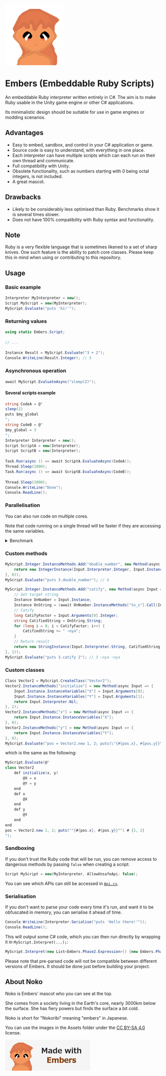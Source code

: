 ![Noko](Assets/Noko.png)

# Embers (Embeddable Ruby Scripts)

An embeddable Ruby interpreter written entirely in C#. The aim is to make Ruby usable in the Unity game engine or other C# applications.

Its minimalistic design should be suitable for use in game engines or modding scenarios.

## Advantages
- Easy to embed, sandbox, and control in your C# application or game.
- Source code is easy to understand, with everything in one place.
- Each interpreter can have multiple scripts which can each run on their own thread and communicate.
- Full compatibility with Unity.
- Obsolete functionality, such as numbers starting with 0 being octal integers, is not included.
- A great mascot.

## Drawbacks
- Likely to be considerably less optimised than Ruby. Benchmarks show it is several times slower.
- Does not have 100% compatibility with Ruby syntax and functionality.

## Note
Ruby is a very flexible language that is sometimes likened to a set of sharp knives. One such feature is the ability to patch core classes. Please keep this in mind when using or contributing to this repository.

## Usage
### Basic example
```csharp
Interpreter MyInterpreter = new();
Script MyScript = new(MyInterpreter);
MyScript.Evaluate("puts 'hi!'");
```
### Returning values
```csharp
using static Embers.Script;

// ...

Instance Result = MyScript.Evaluate("3 + 2");
Console.WriteLine(Result.Integer); // 5
```
### Asynchronous operation
```csharp
await MyScript.EvaluateAsync("sleep(2)");
```
#### Several scripts example
```csharp
string CodeA = @"
sleep(2)
puts $my_global
";
string CodeB = @"
$my_global = 3
";
Interpreter Interpreter = new();
Script ScriptA = new(Interpreter);
Script ScriptB = new(Interpreter);

Task.Run(async () => await ScriptA.EvaluateAsync(CodeA));
Thread.Sleep(1000);
Task.Run(async () => await ScriptB.EvaluateAsync(CodeB));

Thread.Sleep(2000);
Console.WriteLine("Done");
Console.ReadLine();
```
### Parallelisation
You can also run code on multiple cores.

Note that code running on a single thread will be faster if they are accessing the same variables.

<details><summary>Benchmark</summary>

```csharp
const string BenchmarkCode = @"
$i = 0
while $i < 550000
    # Random equations
    r1 = rand 20
    r2 = rand 20
    r1 - (r2 % r1 + r1) * r2 - (r1 ** r2)
    r2 *= r1 - r2
    r1 = r2 + r2 + 2 * (r1 - r2)
    
    # Increment counter
    $i += 1
end
";
{
    Console.WriteLine("Single thread benchmark:");

    Interpreter SingleThreadInterpreter = new();
    Script SingleThreadScript = new(SingleThreadInterpreter);

    Benchmark(() => SingleThreadScript.Evaluate(BenchmarkCode));
}

{
    Console.WriteLine("Multi-threading benchmark:");

    Interpreter MultiThreadInterpreter = new();
    Script MultiThreadScriptA = new(MultiThreadInterpreter);
    Script MultiThreadScriptB = new(MultiThreadInterpreter);
    Script MultiThreadScriptC = new(MultiThreadInterpreter);
    Script MultiThreadScriptD = new(MultiThreadInterpreter);

    Task.WaitAll(
        Task.Run(() => Benchmark(() => MultiThreadScriptA.Evaluate(BenchmarkCode))),
        Task.Run(() => Benchmark(() => MultiThreadScriptB.Evaluate(BenchmarkCode))),
        Task.Run(() => Benchmark(() => MultiThreadScriptC.Evaluate(BenchmarkCode))),
        Task.Run(() => Benchmark(() => MultiThreadScriptD.Evaluate(BenchmarkCode)))
    );
}

{
    Console.WriteLine("Parallel benchmark:");

    Interpreter ParallelInterpreter = new();
    Script ParallelScriptA = new(ParallelInterpreter);
    Script ParallelScriptB = new(ParallelInterpreter);
    Script ParallelScriptC = new(ParallelInterpreter);
    Script ParallelScriptD = new(ParallelInterpreter);

    Parallel.Invoke(
        () => Benchmark(() => ParallelScriptA.Evaluate(BenchmarkCode)),
        () => Benchmark(() => ParallelScriptB.Evaluate(BenchmarkCode)),
        () => Benchmark(() => ParallelScriptC.Evaluate(BenchmarkCode)),
        () => Benchmark(() => ParallelScriptD.Evaluate(BenchmarkCode))
    );
}
```
```
Single thread benchmark:
Took 19.046 seconds
Multi-threading benchmark:
Took 13.929 seconds
Took 13.93 seconds
Took 13.93 seconds
Took 13.93 seconds
Parallel benchmark:
Took 15.396 seconds
Took 15.396 seconds
Took 15.396 seconds
Took 15.396 seconds
```
</details>

### Custom methods
```csharp
MyScript.Integer.InstanceMethods.Add("double_number", new Method(async Input => {
    return new IntegerInstance(Input.Interpreter.Integer, Input.Instance.Integer * 2);
}, 0));
MyScript.Evaluate("puts 3.double_number"); // 6
```
```csharp
MyScript.Integer.InstanceMethods.Add("catify", new Method(async Input => {
    // Get target string
    Instance OnNumber = Input.Instance;
    Instance OnString = (await OnNumber.InstanceMethods["to_s"].Call(Input.Interpreter, OnNumber))[0];
    // Catify
    long CatifyFactor = Input.Arguments[0].Integer;
    string CatifiedString = OnString.String;
    for (long i = 0; i < CatifyFactor; i++) {
        CatifiedString += " ~nya";
    }
    // Return result
    return new StringInstance(Input.Interpreter.String, CatifiedString);
}, 1));
MyScript.Evaluate("puts 3.catify 2"); // 3 ~nya ~nya
```
### Custom classes
```csharp
Class Vector2 = MyScript.CreateClass("Vector2");
Vector2.InstanceMethods["initialize"] = new Method(async Input => {
    Input.Instance.InstanceVariables["X"] = Input.Arguments[0];
    Input.Instance.InstanceVariables["Y"] = Input.Arguments[1];
    return Input.Interpreter.Nil;
}, 2);
Vector2.InstanceMethods["x"] = new Method(async Input => {
    return Input.Instance.InstanceVariables["X"];
}, 0);
Vector2.InstanceMethods["y"] = new Method(async Input => {
    return Input.Instance.InstanceVariables["Y"];
}, 0);
MyScript.Evaluate("pos = Vector2.new 1, 2; puts(\"{#{pos.x}, #{pos.y}}\")"); // {1, 2}
```
which is the same as the following:
```csharp
MyScript.Evaluate(@"
class Vector2
    def initialize(x, y)
        @X = x
        @Y = y
    end
    def x
        @X
    end
    def y
        @Y
    end
end
pos = Vector2.new 1, 2; puts(""{#{pos.x}, #{pos.y}}"") # {1, 2}
");
```
### Sandboxing
If you don't trust the Ruby code that will be run, you can remove access to dangerous methods by passing `false` when creating a script:
```csharp
Script MyScript = new(MyInterpreter, AllowUnsafeApi: false);
```
You can see which APIs can still be accessed in [`Api.cs`](Source/Embers/Api.cs).

### Serialisation
If you don't want to parse your code every time it's run, and want it to be obfuscated in memory, you can serialise it ahead of time.
```csharp
Console.WriteLine(Interpreter.Serialise("puts 'Hello there!'"));
Console.ReadLine();
```
This will output some C# code, which you can then run directly by wrapping it in `MyScript.Interpret(...);`:
```csharp
MyScript.Interpret(new List<Embers.Phase2.Expression>() {new Embers.Phase2.MethodCallExpression(new Embers.Phase2.ObjectTokenExpression(new Embers.Phase2.Phase2Token(new DebugLocation(1, 0), Embers.Phase2.Phase2TokenType.LocalVariableOrMethod, "puts", new Embers.Phase1.Phase1Token(new DebugLocation(1, 0), Embers.Phase1.Phase1TokenType.Identifier, "puts", false, false))), new List<Embers.Phase2.Expression>() {new Embers.Phase2.ObjectTokenExpression(new Embers.Phase2.Phase2Token(new DebugLocation(1, 5), Embers.Phase2.Phase2TokenType.String, "Hello there!", new Embers.Phase1.Phase1Token(new DebugLocation(1, 5), Embers.Phase1.Phase1TokenType.String, "Hello there!", true, false)))}, null)});
```
Please note that pre-parsed code will not be compatible between different versions of Embers. It should be done just before building your project.

## About Noko
Noko is Embers' mascot who you can see at the top.

She comes from a society living in the Earth's core, nearly 3000km below the surface. She has fiery powers but finds the surface a bit cold.

Noko is short for "Nokoribi" meaning "embers" in Japanese.

You can use the images in the Assets folder under the [CC BY-SA 4.0](https://creativecommons.org/licenses/by-sa/4.0) license.

![Made with Embers](Assets/Made%20with%20Embers%20Mini.png)